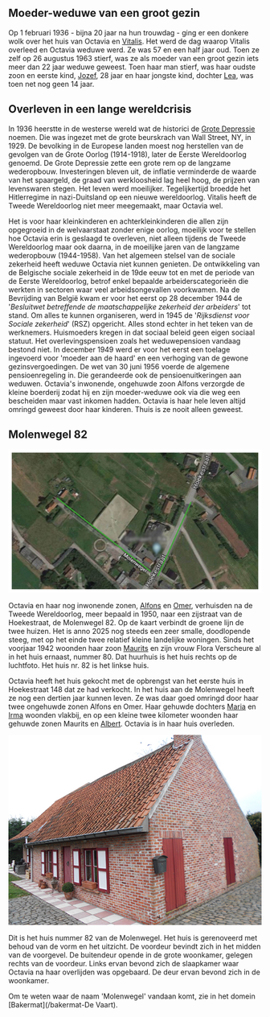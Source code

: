 ## Moeder-weduwe van een groot gezin

Op 1 februari 1936 - bijna 20 jaar na hun trouwdag - ging er een donkere wolk over het huis van Octavia en [Vitalis](/1879-vitalis-de-bleeckere). Het werd de dag waarop Vitalis overleed en Octavia weduwe werd. Ze was 57 en een half jaar oud. Toen ze zelf op 26 augustus 1963 stierf, was ze als moeder van een groot gezin iets meer dan 22 jaar weduwe geweest. Toen haar man stierf, was haar oudste zoon en eerste kind, [Jozef](/1907-jozef-de-bleeckere), 28 jaar en haar jongste kind, dochter [Lea](/1922-lea-de-bleeckere), was toen net nog geen 14 jaar. 

## Overleven in een lange wereldcrisis

In 1936 heerstte in de westerse wereld wat de historici de [Grote Depressie](https://nl.wikipedia.org/wiki/Crisis_van_de_jaren_30) noemen. Die was ingezet met de grote beurskrach van Wall Street, NY, in 1929. De bevolking in de Europese landen moest nog herstellen van de gevolgen van de Grote Oorlog (1914-1918), later de Eerste Wereldoorlog genoemd. De Grote Depressie zette een grote rem op de langzame wederopbouw. Investeringen bleven uit, de inflatie verminderde de waarde van het spaargeld, de graad van werkloosheid lag heel hoog, de prijzen van levenswaren stegen. Het leven werd moeilijker. Tegelijkertijd broedde het Hitlerregime in nazi-Duitsland op een nieuwe wereldoorlog. Vitalis heeft de Tweede Wereldoorlog niet meer meegemaakt, maar Octavia wel. 

Het is voor haar kleinkinderen en achterkleinkinderen die allen zijn opgegroeid in de welvaarstaat zonder enige oorlog, moeilijk voor te stellen hoe Octavia erin is geslaagd te overleven, niet alleen tijdens de Tweede Wereldoorlog maar ook daarna, in de moeilijke jaren van de langzame wederopbouw (1944-1958). Van het algemeen stelsel van de sociale zekerheid heeft weduwe Octavia niet kunnen genieten. De ontwikkeling van de Belgische sociale zekerheid in de 19de eeuw tot en met de periode van de Eerste Wereldoorlog, betrof enkel bepaalde arbeiderscategorieën die werkten in sectoren waar veel arbeidsongevallen voorkwamen. Na de Bevrijding van België kwam er voor het eerst op 28 december 1944 de '_Besluitwet betreffende de maatschappelijke zekerheid der arbeiders_' tot stand. Om alles te kunnen organiseren, werd in 1945 de '_Rijksdienst voor Sociale zekerheid_' (RSZ) opgericht. Alles stond echter in het teken van de werknemers. Huismoeders kregen in dat sociaal beleid geen eigen sociaal statuut. Het overlevingspensioen zoals het weduwepensioen vandaag bestond niet. In december 1949 werd er voor het eerst een toelage ingevoerd voor 'moeder aan de haard' en een verhoging van de gewone gezinsvergoedingen. De wet van 30 juni 1956 voerde de algemene pensioenregeling in. Die gerandeerde ook de pensioenuitkeringen aan weduwen. Octavia's inwonende, ongehuwde zoon Alfons verzorgde de kleine boerderij zodat hij en zijn moeder-weduwe ook via die weg een bescheiden maar vast inkomen hadden. Octavia is haar hele leven altijd omringd geweest door haar kinderen. Thuis is ze nooit alleen geweest.

## Molenwegel 82

![mwgr](mwgr.jpg)

Octavia en haar nog inwonende zonen, [Alfons](/1911-alfons-de-bleeckere) en [Omer](/1912-omer-de-bleeckere), verhuisden na de Tweede Wereldoorlog, meer bepaald in 1950, naar een zijstraat van de Hoekestraat, de Molenwegel 82. Op de kaart verbindt de groene lijn de twee huizen. Het is anno 2025 nog steeds een zeer smalle, doodlopende steeg, met op het einde twee relatief kleine landelijke woningen. Sinds het voorjaar 1942 woonden haar zoon [Maurits](/1916-maurits-de-bleeckere) en zijn vrouw Flora Verscheure al in het huis ernaast, nummer 80. Dat huurhuis is het huis rechts op de luchtfoto. Het huis nr. 82 is het linkse huis. 

Octavia heeft het huis gekocht met de opbrengst van het eerste huis in Hoekestraat 148 dat ze had verkocht. In het huis aan de Molenwegel heeft ze nog een dertien jaar kunnen leven. Ze was daar goed omringd door haar twee ongehuwde zonen Alfons en Omer. Haar gehuwde dochters [Maria](/1908-maria-de-bleeckere) en [Irma](/1913-irma-de-bleeckere) woonden vlakbij, en op een kleine twee kilometer woonden haar gehuwde zonen Maurits en [Albert](/1918-albert-de-bleeckere). Octavia is in haar huis overleden.

![82](82.jpg) 

Dit is het huis nummer 82 van de Molenwegel. Het huis is gerenoveerd met behoud van de vorm en het uitzicht. De voordeur bevindt zich in het midden van de voorgevel. De buitendeur opende in de grote woonkamer, gelegen rechts van de voordeur. Links ervan bevond zich de slaapkamer waar Octavia na haar overlijden was opgebaard. De deur ervan bevond zich in de woonkamer. 

Om te weten waar de naam 'Molenwegel' vandaan komt, zie in het domein [Bakermat](/bakermat-De Vaart).  

## 
